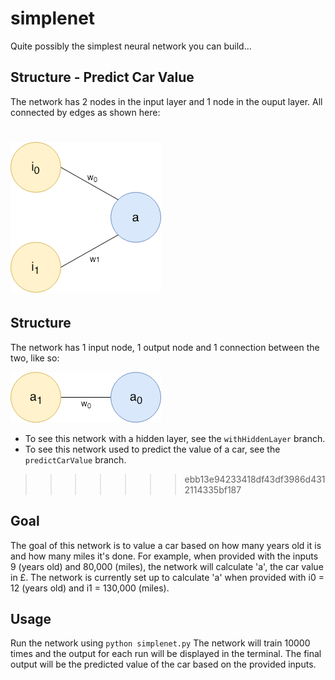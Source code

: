 # simplenet
Quite possibly the simplest neural network you can build...

## Structure - Predict Car Value
The network has 2 nodes in the input layer and 1 node in the ouput layer. All connected by edges as shown here:

![Neural Network Diagram](/img/simplenet.png "Neural Network Diagram")
=======
## Structure
The network has 1 input node, 1 output node and 1 connection between the two, like so:

![Neural Network Diagram](/img/simplenetWHL.png "Neural Network Diagram")

* To see this network with a hidden layer, see the `withHiddenLayer` branch.
* To see this network used to predict the value of a car, see the `predictCarValue` branch.
>>>>>>> ebb13e94233418df43df3986d4312114335bf187

## Goal 
The goal of this network is to value a car based on how many years old it is and how many miles it's done. For example, when provided with the inputs 9 (years old) and 80,000 (miles), the network will calculate 'a', the car value in £. The network is currently set up to calculate 'a' when provided with i0 = 12 (years old) and i1 = 130,000 (miles).

## Usage
Run the network using `python simplenet.py` The network will train 10000 times and the output for each run will be displayed in the terminal. The final output will be the predicted value of the car based on the provided inputs. 
